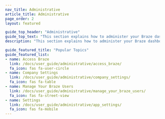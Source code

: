 ```yaml
---
nav_title: Administrative
article_title: Administrative
page_order: 2
layout: featured

guide_top_header: "Administrative"
guide_top_text: "This section explains how to administer your Braze dashboard, including initial setup for integrations, dashboard administration, user permission management, and more.<br><br>In addition to the topics and articles included in this section, we also highly recommend checking out our <a href='https://lab.braze.com/admin-dashboard-management/'>Admin and dashboard Management</a> LAB course, which covers how to manage user access and best practices for dashboard maintenance."
description: "This section explains how to administer your Braze dashboard, including initial setup for integrations, dashboard administration, user permission management, and more."

guide_featured_title: "Popular Topics"
guide_featured_list:
- name: Access Braze
  link: /docs/user_guide/administrative/access_braze/
  fa_icon: fas fa-user-circle
- name: Company Settings
  link: /docs/user_guide/administrative/company_settings/
  fa_icon: fas fa-table
- name: Manage Your Braze Users
  link: /docs/user_guide/administrative/manage_your_braze_users/
  fa_icon: fas fa-street-view
- name: Settings
  link: /docs/user_guide/administrative/app_settings/
  fa_icon: fas fa-mobile
---
```


<br> 
